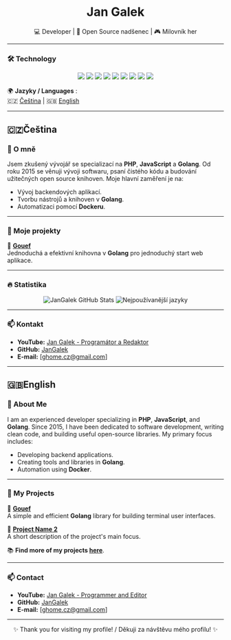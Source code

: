 <h1 align="center">Jan Galek</h1>
<p align="center">💻 Developer | 🚀 Open Source nadšenec | 🎮 Milovník her </p>

---

### 🛠️ Technology

<div align="center">
  <img src="https://img.shields.io/badge/Code-Go-blue?style=for-the-badge&logo=go" />
  <img src="https://img.shields.io/badge/Code-PHP-blue?style=for-the-badge&logo=php" />
  <img src="https://img.shields.io/badge/Code-JavaScript-yellow?style=for-the-badge&logo=javascript" />
  <img src="https://img.shields.io/badge/Code-TypeScript-blue?style=for-the-badge&logo=typescript" />
  <img src="https://img.shields.io/badge/Code-ReactJS-blue?style=for-the-badge&logo=react" />
  <img src="https://img.shields.io/badge/Tools-Docker-blue?style=for-the-badge&logo=docker" />
  <img src="https://img.shields.io/badge/Editor-PHPStorm-purple?style=for-the-badge&logo=phpstorm" />
  <img src="https://img.shields.io/badge/Editor-GoLand-purple?style=for-the-badge&logo=goland" />
  <img src="https://img.shields.io/badge/OS-Fedora-blue?style=for-the-badge&logo=fedora" />
</div>


🌍 **Jazyky / Languages** :  
🇨🇿  [Čeština](#čeština) | 🇬🇧  [English](#english)


---

## 🇨🇿Čeština

### 🌟 O mně

Jsem zkušený vývojář se specializací na **PHP**, **JavaScript** a **Golang**. Od roku 2015 se věnuji vývoji softwaru, psaní čistého kódu a budování užitečných open source knihoven. Moje hlavní zaměření je na:

- Vývoj backendových aplikací.  
- Tvorbu nástrojů a knihoven v **Golang**.  
- Automatizaci pomocí **Dockeru**.  

---

### 🚀 Moje projekty

🔧 **[Gouef](https://github.com/gouef)**  
Jednoduchá a efektivní knihovna v **Golang** pro jednoduchý start web aplikace.


---

### 🔥 Statistika

<div align="center">
  <img src="https://github-readme-stats.vercel.app/api?username=JanGalek&show_icons=true&theme=dark&hide_border=true" alt="JanGalek GitHub Stats" />
  <img src="https://github-readme-stats.vercel.app/api/top-langs/?username=JanGalek&layout=compact&theme=dark&hide_border=true" alt="Nejpoužívanější jazyky" />
</div>

---

### 📫 Kontakt

- **YouTube:** [Jan Galek - Programátor a Redaktor](https://www.youtube.com/@JanGalekProgramator-Redaktor)  
- **GitHub:** [JanGalek](https://github.com/JanGalek)  
- **E-mail:** [ghome.cz@gmail.com]  

---


## 🇬🇧English

### 🌟 About Me

I am an experienced developer specializing in **PHP**, **JavaScript**, and **Golang**. Since 2015, I have been dedicated to software development, writing clean code, and building useful open-source libraries. My primary focus includes:

- Developing backend applications.  
- Creating tools and libraries in **Golang**.  
- Automation using **Docker**.  

---

### 🚀 My Projects

🔧 **[Gouef](https://github.com/JanGalek/gouef)**  
A simple and efficient **Golang** library for building terminal user interfaces.

🔧 **[Project Name 2](https://github.com/JanGalek/project-name-2)**  
A short description of the project's main focus.

📚 **Find more of my projects [here](https://github.com/JanGalek?tab=repositories)**.

---

### 📫 Contact

- **YouTube:** [Jan Galek - Programmer and Editor](https://www.youtube.com/@JanGalekProgramator-Redaktor)  
- **GitHub:** [JanGalek](https://github.com/JanGalek)  
- **E-mail:** [ghome.cz@gmail.com]  

---

<p align="center">✨ Thank you for visiting my profile! / Děkuji za návštěvu mého profilu! ✨</p>

